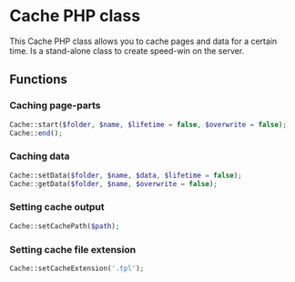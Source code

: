 # Cache PHP class

This Cache PHP class allows you to cache pages and data for a certain time.
Is a stand-alone class to create speed-win on the server.

## Functions

### Caching page-parts

``` php
Cache::start($folder, $name, $lifetime = false, $overwrite = false);
Cache::end();
```

### Caching data

``` php
Cache::setData($folder, $name, $data, $lifetime = false);
Cache::getData($folder, $name, $overwrite = false);
```

### Setting cache output

``` php
Cache::setCachePath($path);
```

### Setting cache file extension

``` php
Cache::setCacheExtension('.tpl');
```
